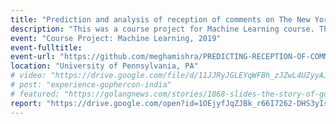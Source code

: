```yaml
---
title: "Prediction and analysis of reception of comments on The New York Times articles"
description: "This was a course project for Machine Learning course. This project aims to analyse and predict the reception of comments on the New York Times articles by the New York Times community. It also aims to analyse the features that play a key role in determining the reception, which is indicated by the number of recommendations a comment receives. Some of the main applications of this work would be to automate the process of editors’ selection for the comments as well as to highlight the comments which shall potentially be the top comments on the given article. We also examine the feasibility of online prediction of the number recommendations on the comments. The exploratory data analysis was performed and new, innovative features were engineered to help the cause. Various models were used and comparison of performance is reported."
event: "Course Project: Machine Learning, 2019"
event-fulltitle:
event-url: "https://github.com/meghamishra/PREDICTING-RECEPTION-OF-COMMENTS-ON-NEW-YORK-TIMES-ARTICLES"
location: "University of Pennsylvania, PA"
# video: "https://drive.google.com/file/d/11JJRyJGLEYqWFBh_zJZwL4UZyyAJJnfe/view?usp=sharing"
# post: "experience-gophercon-india"
# featured: "https://golangnews.com/stories/1868-slides-the-story-of-gopath-by-nikhita-raghunath"
report: "https://drive.google.com/open?id=1OEjyfJqZJBk_r66I7262-DHS3yIs-Y0c"
---
```

